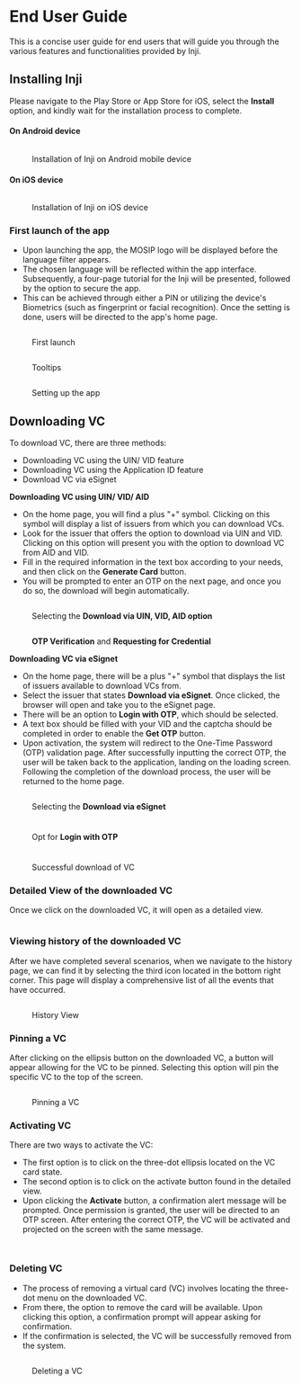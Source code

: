 # End User Guide

This is a concise user guide for end users that will guide you through the various features and functionalities provided by Inji.

## Installing Inji

Please navigate to the Play Store or App Store for iOS, select the **Install** option, and kindly wait for the installation process to complete.

#### On Android device

<figure><img src=".gitbook/assets/inji-install-android.png" alt=""><figcaption><p>Installation of Inji on Android mobile device</p></figcaption></figure>

#### On iOS device

<figure><img src=".gitbook/assets/inji-install-ios (1).png" alt=""><figcaption><p>Installation of Inji on iOS device</p></figcaption></figure>

### First launch of the app

* Upon launching the app, the MOSIP logo will be displayed before the language filter appears.&#x20;
* The chosen language will be reflected within the app interface. Subsequently, a four-page tutorial for the Inji will be presented, followed by the option to secure the app.
* &#x20;This can be achieved through either a PIN or utilizing the device's Biometrics (such as fingerprint or facial recognition). Once the setting is done, users will be directed to the app's home page.

<figure><img src=".gitbook/assets/first-launch-Page-1.png" alt=""><figcaption><p>First launch </p></figcaption></figure>

<figure><img src=".gitbook/assets/first-launch-Page-2.png" alt=""><figcaption><p>Tooltips </p></figcaption></figure>

<figure><img src=".gitbook/assets/first-launch-Page-3.png" alt=""><figcaption><p>Setting up the app</p></figcaption></figure>

## Downloading VC

To download VC, there are three methods:

* Downloading VC using the UIN/ VID feature
* Downloading VC using the Application ID feature
* Download VC via eSignet

**Downloading VC using UIN/ VID/ AID**

* On the home page, you will find a plus "+" symbol. Clicking on this symbol will display a list of issuers from which you can download VCs.&#x20;
* Look for the issuer that offers the option to download via UIN and VID. Clicking on this option will present you with the option to download VC from AID and VID.&#x20;
* Fill in the required information in the text box according to your needs, and then click on the **Generate Card** button.&#x20;
* You will be prompted to enter an OTP on the next page, and once you do so, the download will begin automatically.



<figure><img src=".gitbook/assets/inji-download-via-uin-Page-1.png" alt=""><figcaption><p>Selecting the <strong>Download via UIN, VID, AID option</strong></p></figcaption></figure>



<figure><img src=".gitbook/assets/inji-download-via-uin-Page-2.png" alt=""><figcaption><p><strong>OTP Verification</strong> and <strong>Requesting for Credential</strong></p></figcaption></figure>

**Downloading VC via eSignet**

* On the home page, there will be a plus "+" symbol that displays the list of issuers available to download VCs from.&#x20;
* Select the issuer that states **Download via eSignet**. Once clicked, the browser will open and take you to the eSignet page.&#x20;
* There will be an option to **Login with OTP**, which should be selected.
* A text box should be filled with your VID and the captcha should be completed in order to enable the **Get OTP** button.&#x20;
* Upon activation, the system will redirect to the One-Time Password (OTP) validation page. After successfully inputting the correct OTP, the user will be taken back to the application, landing on the loading screen. Following the completion of the download process, the user will be returned to the home page.



<figure><img src=".gitbook/assets/inji-download-via-esignet-Page-1.png" alt=""><figcaption><p>Selecting the <strong>Download via eSignet</strong></p></figcaption></figure>

###

<figure><img src=".gitbook/assets/inji-download-via-esignet-Page-2.png" alt=""><figcaption><p>Opt for <strong>Login with OTP</strong></p></figcaption></figure>

###

<figure><img src=".gitbook/assets/inji-download-via-esignet-Page-3.png" alt=""><figcaption><p>Successful download of VC</p></figcaption></figure>

### Detailed View of the downloaded VC

Once we click on the downloaded VC, it will open as a detailed view.

<figure><img src=".gitbook/assets/detailed-viewVC.png" alt=""><figcaption></figcaption></figure>

### Viewing history of the downloaded VC

After we have completed several scenarios, when we navigate to the history page, we can find it by selecting the third icon located in the bottom right corner. This page will display a comprehensive list of all the events that have occurred.

<figure><img src=".gitbook/assets/detailed-viewVC-history.png" alt=""><figcaption><p>History View</p></figcaption></figure>

### Pinning a VC

After clicking on the ellipsis button on the downloaded VC, a button will appear allowing for the VC to be pinned. Selecting this option will pin the specific VC to the top of the screen.

<figure><img src=".gitbook/assets/pinVC.png" alt=""><figcaption><p>Pinning a VC</p></figcaption></figure>

### Activating VC

There are two ways to activate the VC:

* The first option is to click on the three-dot ellipsis located on the VC card state.
* &#x20;The second option is to click on the activate button found in the detailed view.&#x20;
* Upon clicking the **Activate** button, a confirmation alert message will be prompted. Once permission is granted, the user will be directed to an OTP screen. After entering the correct OTP, the VC will be activated and projected on the screen with the same message.

<figure><img src=".gitbook/assets/activateVC-Page-1.png" alt=""><figcaption></figcaption></figure>

<figure><img src=".gitbook/assets/activateVC-Page-2.png" alt=""><figcaption></figcaption></figure>

### Deleting VC

* The process of removing a virtual card (VC) involves locating the three-dot menu on the downloaded VC.&#x20;
* From there, the option to remove the card will be available. Upon clicking this option, a confirmation prompt will appear asking for confirmation.&#x20;
* If the confirmation is selected, the VC will be successfully removed from the system.

<figure><img src=".gitbook/assets/deletingVC.png" alt=""><figcaption><p>Deleting a VC</p></figcaption></figure>
